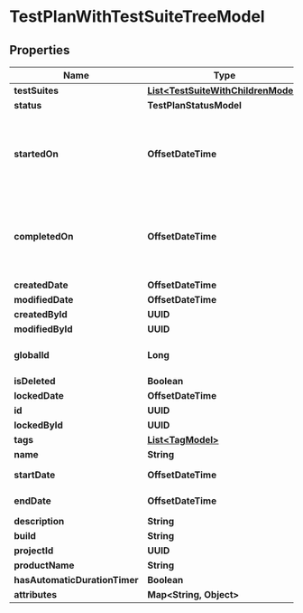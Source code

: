 

# TestPlanWithTestSuiteTreeModel


## Properties

| Name | Type | Description | Notes |
|------------ | ------------- | ------------- | -------------|
|**testSuites** | [**List&lt;TestSuiteWithChildrenModel&gt;**](TestSuiteWithChildrenModel.md) |  |  |
|**status** | **TestPlanStatusModel** |  |  |
|**startedOn** | **OffsetDateTime** | Set when test plan is starter (status changed to: In Progress) |  [optional] |
|**completedOn** | **OffsetDateTime** | set when test plan status is completed (status changed to: Completed) |  [optional] |
|**createdDate** | **OffsetDateTime** |  |  [optional] |
|**modifiedDate** | **OffsetDateTime** |  |  [optional] |
|**createdById** | **UUID** |  |  |
|**modifiedById** | **UUID** |  |  [optional] |
|**globalId** | **Long** | Used for search Test plan |  |
|**isDeleted** | **Boolean** |  |  |
|**lockedDate** | **OffsetDateTime** |  |  [optional] |
|**id** | **UUID** |  |  |
|**lockedById** | **UUID** |  |  [optional] |
|**tags** | [**List&lt;TagModel&gt;**](TagModel.md) |  |  [optional] |
|**name** | **String** |  |  |
|**startDate** | **OffsetDateTime** | Used for analytics |  [optional] |
|**endDate** | **OffsetDateTime** | Used for analytics |  [optional] |
|**description** | **String** |  |  [optional] |
|**build** | **String** |  |  [optional] |
|**projectId** | **UUID** |  |  |
|**productName** | **String** |  |  [optional] |
|**hasAutomaticDurationTimer** | **Boolean** |  |  [optional] |
|**attributes** | **Map&lt;String, Object&gt;** |  |  |



